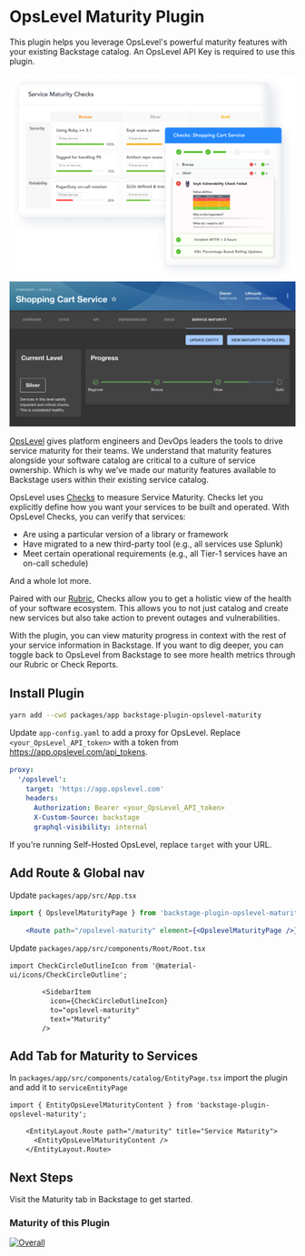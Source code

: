 # OpsLevel Maturity Plugin

This plugin helps you leverage OpsLevel's powerful maturity features with your existing Backstage catalog. An OpsLevel API Key is required to use this plugin.

![](docs/rubric.png)
![](docs/maturity.jpg)

[OpsLevel](https://www.opslevel.com/) gives platform engineers and DevOps leaders the tools to drive service maturity for their teams. We understand that maturity features alongside your software catalog are critical to a culture of service ownership. Which is why we’ve made our maturity features available to Backstage users within their existing service catalog.

OpsLevel uses [Checks](https://www.opslevel.com/docs/getting-started-with-checks) to measure Service Maturity. Checks let you explicitly define how you want your services to be built and operated.
With OpsLevel Checks, you can verify that services:
* Are using a particular version of a library or framework
* Have migrated to a new third-party tool (e.g., all services use Splunk)
* Meet certain operational requirements (e.g., all Tier-1 services have an on-call schedule)

And a whole lot more.

Paired with our [Rubric](https://www.opslevel.com/docs/getting-started-with-rubrics), Checks allow you to get a holistic view of the health of your software ecosystem. This allows you to not just catalog and create new services but also take action to prevent outages and vulnerabilities.

With the plugin, you can view maturity progress in context with the rest of your service information in Backstage. If you want to dig deeper, you can toggle back to OpsLevel from Backstage to see more health metrics through our Rubric or Check Reports.



## Install Plugin

```bash
yarn add --cwd packages/app backstage-plugin-opslevel-maturity
```

Update `app-config.yaml` to add a proxy for OpsLevel. Replace `<your_OpsLevel_API_token>` with a token from https://app.opslevel.com/api_tokens.

```yaml
proxy:
  '/opslevel':
    target: 'https://app.opslevel.com'
    headers:
      Authorization: Bearer <your_OpsLevel_API_token>
      X-Custom-Source: backstage
      graphql-visibility: internal
```

If you're running Self-Hosted OpsLevel, replace `target` with your URL.


## Add Route & Global nav

Update `packages/app/src/App.tsx`

```jsx
import { OpslevelMaturityPage } from 'backstage-plugin-opslevel-maturity';
```
```jsx
    <Route path="/opslevel-maturity" element={<OpslevelMaturityPage />}/>
```


Update `packages/app/src/components/Root/Root.tsx`

```tsx
import CheckCircleOutlineIcon from '@material-ui/icons/CheckCircleOutline';

```
```tsx
        <SidebarItem
          icon={CheckCircleOutlineIcon}
          to="opslevel-maturity"
          text="Maturity"
        />
```


## Add Tab for Maturity to Services

In `packages/app/src/components/catalog/EntityPage.tsx` import the plugin and add it to `serviceEntityPage`

```tsx
import { EntityOpsLevelMaturityContent } from 'backstage-plugin-opslevel-maturity';
```
```tsx
    <EntityLayout.Route path="/maturity" title="Service Maturity">
      <EntityOpsLevelMaturityContent />
    </EntityLayout.Route>
```

## Next Steps

Visit the Maturity tab in Backstage to get started.


### Maturity of this Plugin

[![Overall](https://img.shields.io/endpoint?style=flat&url=https%3A%2F%2Fapp.opslevel.com%2Fapi%2Fservice_level%2FSX_5tBBV3PXtQcTEe4j6kGw_Sm0ys-piO0swtoWKCwo)](https://app.opslevel.com/services/backstage_plugin/maturity-report)
